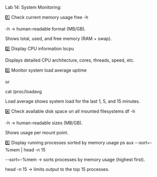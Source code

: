 Lab 14: System Monitoring:

1️⃣ Check current memory usage
free -h


-h → human-readable format (MB/GB).

Shows total, used, and free memory (RAM + swap).

2️⃣ Display CPU information
lscpu


Displays detailed CPU architecture, cores, threads, speed, etc.

3️⃣ Monitor system load average
uptime


or

cat /proc/loadavg


Load average shows system load for the last 1, 5, and 15 minutes.

4️⃣ Check available disk space on all mounted filesystems
df -h


-h → human-readable sizes (MB/GB).

Shows usage per mount point.

5️⃣ Display running processes sorted by memory usage
ps aux --sort=-%mem | head -n 15


--sort=-%mem → sorts processes by memory usage (highest first).

head -n 15 → limits output to the top 15 processes.

